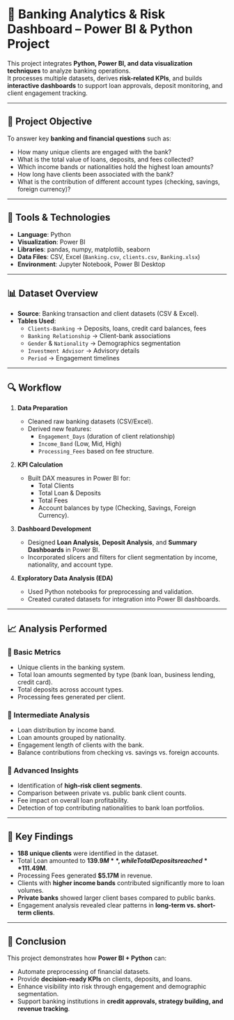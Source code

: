 # 🏦 Banking Analytics & Risk Dashboard – Power BI & Python Project  

This project integrates **Python, Power BI, and data visualization techniques** to analyze banking operations.  
It processes multiple datasets, derives **risk-related KPIs**, and builds **interactive dashboards** to support loan approvals, deposit monitoring, and client engagement tracking.  

---

## 📌 Project Objective  

To answer key **banking and financial questions** such as:  
- How many unique clients are engaged with the bank?  
- What is the total value of loans, deposits, and fees collected?  
- Which income bands or nationalities hold the highest loan amounts?  
- How long have clients been associated with the bank?  
- What is the contribution of different account types (checking, savings, foreign currency)?  

---

## 🧰 Tools & Technologies  

- **Language**: Python  
- **Visualization**: Power BI  
- **Libraries**: pandas, numpy, matplotlib, seaborn  
- **Data Files**: CSV, Excel (`Banking.csv`, `clients.csv`, `Banking.xlsx`)  
- **Environment**: Jupyter Notebook, Power BI Desktop  

---

## 📊 Dataset Overview  

- **Source**: Banking transaction and client datasets (CSV & Excel).  
- **Tables Used**:  
  - `Clients-Banking` → Deposits, loans, credit card balances, fees  
  - `Banking Relationship` → Client-bank associations  
  - `Gender` & `Nationality` → Demographics segmentation  
  - `Investment Advisor` → Advisory details  
  - `Period` → Engagement timelines  

---

## 🔍 Workflow  

1. **Data Preparation**  
   - Cleaned raw banking datasets (CSV/Excel).  
   - Derived new features:  
     - `Engagement_Days` (duration of client relationship)  
     - `Income_Band` (Low, Mid, High)  
     - `Processing_Fees` based on fee structure.  

2. **KPI Calculation**  
   - Built DAX measures in Power BI for:  
     - Total Clients  
     - Total Loan & Deposits  
     - Total Fees  
     - Account balances by type (Checking, Savings, Foreign Currency).  

3. **Dashboard Development**  
   - Designed **Loan Analysis**, **Deposit Analysis**, and **Summary Dashboards** in Power BI.  
   - Incorporated slicers and filters for client segmentation by income, nationality, and account type.  

4. **Exploratory Data Analysis (EDA)**  
   - Used Python notebooks for preprocessing and validation.  
   - Created curated datasets for integration into Power BI dashboards.  

---

## 📈 Analysis Performed  

### 🔹 Basic Metrics  
- Unique clients in the banking system.  
- Total loan amounts segmented by type (bank loan, business lending, credit card).  
- Total deposits across account types.  
- Processing fees generated per client.  

### 🔹 Intermediate Analysis  
- Loan distribution by income band.  
- Loan amounts grouped by nationality.  
- Engagement length of clients with the bank.  
- Balance contributions from checking vs. savings vs. foreign accounts.  

### 🔹 Advanced Insights  
- Identification of **high-risk client segments**.  
- Comparison between private vs. public bank client counts.  
- Fee impact on overall loan profitability.  
- Detection of top contributing nationalities to bank loan portfolios.  

---

## 📌 Key Findings  

- **188 unique clients** were identified in the dataset.  
- Total Loan amounted to **$139.9M**, while Total Deposits reached **$111.49M**.  
- Processing Fees generated **$5.17M** in revenue.  
- Clients with **higher income bands** contributed significantly more to loan volumes.  
- **Private banks** showed larger client bases compared to public banks.  
- Engagement analysis revealed clear patterns in **long-term vs. short-term clients**.  

---

## 📍 Conclusion  

This project demonstrates how **Power BI + Python** can:  
- Automate preprocessing of financial datasets.  
- Provide **decision-ready KPIs** on clients, deposits, and loans.  
- Enhance visibility into risk through engagement and demographic segmentation.  
- Support banking institutions in **credit approvals, strategy building, and revenue tracking**.  

